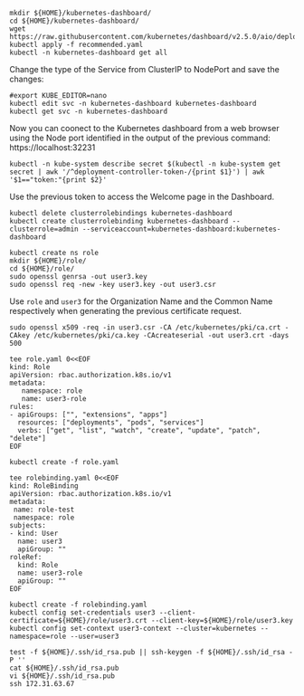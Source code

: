 ```
mkdir ${HOME}/kubernetes-dashboard/
cd ${HOME}/kubernetes-dashboard/
wget https://raw.githubusercontent.com/kubernetes/dashboard/v2.5.0/aio/deploy/recommended.yaml
kubectl apply -f recommended.yaml
kubectl -n kubernetes-dashboard get all
```
Change the type of the Service from ClusterIP to NodePort and save the changes:
```
#export KUBE_EDITOR=nano
kubectl edit svc -n kubernetes-dashboard kubernetes-dashboard
kubectl get svc -n kubernetes-dashboard
```
Now you can coonect to the Kubernetes dashboard from a web browser using the Node port identified in the output of the previous command: https://localhost:32231
```
kubectl -n kube-system describe secret $(kubectl -n kube-system get secret | awk '/^deployment-controller-token-/{print $1}') | awk '$1=="token:"{print $2}'
```
Use the previous token to access the Welcome page in the Dashboard.
```
kubectl delete clusterrolebindings kubernetes-dashboard
kubectl create clusterrolebinding kubernetes-dashboard --clusterrole=admin --serviceaccount=kubernetes-dashboard:kubernetes-dashboard
```
```
kubectl create ns role
mkdir ${HOME}/role/
cd ${HOME}/role/
sudo openssl genrsa -out user3.key
sudo openssl req -new -key user3.key -out user3.csr
```
Use `role` and `user3` for the Organization Name and the Common Name respectively when generating the previous certificate request.
```
sudo openssl x509 -req -in user3.csr -CA /etc/kubernetes/pki/ca.crt -CAkey /etc/kubernetes/pki/ca.key -CAcreateserial -out user3.crt -days 500
```
```
tee role.yaml 0<<EOF
kind: Role
apiVersion: rbac.authorization.k8s.io/v1
metadata:       
   namespace: role
   name: user3-role    
rules:
- apiGroups: ["", "extensions", "apps"]    
  resources: ["deployments", "pods", "services"]
  verbs: ["get", "list", "watch", "create", "update", "patch", "delete"]
EOF
```
```
kubectl create -f role.yaml
```
```
tee rolebinding.yaml 0<<EOF
kind: RoleBinding
apiVersion: rbac.authorization.k8s.io/v1
metadata:
 name: role-test
 namespace: role
subjects:
- kind: User
  name: user3
  apiGroup: ""
roleRef:
  kind: Role
  name: user3-role
  apiGroup: ""
EOF
```
```
kubectl create -f rolebinding.yaml
kubectl config set-credentials user3 --client-certificate=${HOME}/role/user3.crt --client-key=${HOME}/role/user3.key
kubectl config set-context user3-context --cluster=kubernetes --namespace=role --user=user3
```
```
test -f ${HOME}/.ssh/id_rsa.pub || ssh-keygen -f ${HOME}/.ssh/id_rsa -P ''
cat ${HOME}/.ssh/id_rsa.pub
vi ${HOME}/.ssh/id_rsa.pub
ssh 172.31.63.67
```
